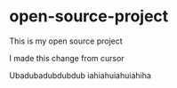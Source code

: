 # open-source-project
This is my open source project

I made this change from cursor

Ubadubadubdubdub
iahiahuiahuiahiha
